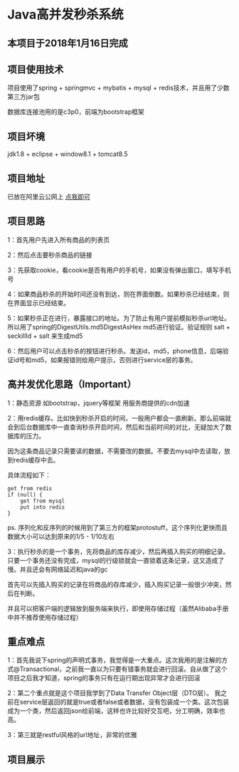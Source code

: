# Java高并发秒杀系统

## 本项目于2018年1月16日完成

## 项目使用技术

项目使用了spring + springmvc + mybatis + mysql + redis技术，并且用了少数第三方jar包

数据库连接池用的是c3p0，前端为bootstrap框架

## 项目坏境

jdk1.8 + eclipse + window8.1 + tomcat8.5

## 项目地址

已放在阿里云公网上 <a href="http://120.78.159.149:8080/seckill/list" target="_blank">点我即可</a>

## 项目思路

1：首先用户先进入所有商品的列表页

2：然后点击要秒杀商品的链接

3：先获取cookie，看cookie是否有用户的手机号，如果没有弹出窗口，填写手机号

4：如果商品秒杀的开始时间还没有到达，则在界面倒数。如果秒杀已经结束，则在界面显示已经结束。

5：如果秒杀正在进行，暴露接口的地址。为了防止有用户提前模拟秒杀url地址。所以用了spring的DigestUtils.md5DigestAsHex md5进行验证。验证规则 salt + seckillId + salt 来生成md5

6：然后用户可以点击秒杀的按钮进行秒杀。发送id，md5，phone信息，后端验证id号和md5，如果报错则给用户提示，否则进行service层的事务。

## 高并发优化思路（Important）

1：静态资源 如bootstrap，jquery等框架 用服务商提供的cdn加速

2：用redis缓存。比如快到秒杀开启的时间，一般用户都会一直刷新。那么前端就会到后台数据库中一直查询秒杀开启时间，然后和当前时间的对比，无疑加大了数据库的压力。

因为这条商品记录只需要读的数据，不需要改的数据。不要去mysql中去读取，放到redis缓存中去。

具体流程如下：

	get from redis 
	if (null) {
		get from mysql
		put into redis				
	} 
			
ps. 序列化和反序列的时候用到了第三方的框架protostuff，这个序列化更快而且数据大小可以达到原来的1/5 - 1/10左右

3：执行秒杀的是一个事务，先将商品的库存减少，然后再插入购买的明细记录。只要一个事务还没有完成，mysql的行级锁就会一直锁着这条记录，这又造成了慢。并且还会有网络延迟和java的gc

首先可以先插入购买的记录在将商品的存库减少，插入购买记录一般很少冲突，然后在判断。

并且可以把客户端的逻辑放到服务端来执行，即使用存储过程（虽然Alibaba手册中并不推荐使用存储过程）

## 重点难点

1：首先我说下spring的声明式事务，我觉得是一大重点。这次我用的是注解的方式@Transactional，之前我一直以为只要有错事务就会进行回滚。自从做了这个项目之后我才知道，spring的事务只有在运行期出现异常才会进行回滚

2：第二个重点就是这个项目我学到了Data Transfer Object层（DTO层）。
我之前在service层返回的就是true或者false或者数据，没有包装成一个类。这次包装成为一个类，然后返回json给前端，这样也许比较好交互吧，分工明确，效率也高。

3：第三就是restful风格的url地址，非常的优雅

## 项目展示